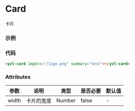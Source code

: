 # Card 
卡片

### 示例
<yzl-card imgSrc="/logo.png" summary="test"></yzl-card>

### 代码
```html
<yzl-card imgSrc="/logo.png" summary="test"></yzl-card>
```

### Attributes
| 参数 | 说明 |类型 | 是否必要 | 默认值 |
| --- | --- | --- |   ---   |  ---   |
| width | 卡片的宽度 |Number | false | - |